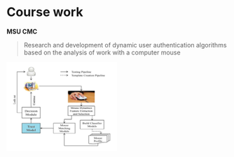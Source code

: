 # Course work
**MSU CMC**

> Research and development of dynamic user authentication algorithms  
> based on the analysis of work with a computer mouse

<img src="https://github.com/Berezniker/HiddenMouse/blob/master/TeX/TrustModel.png" width="50%">
